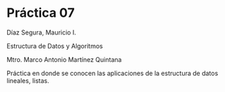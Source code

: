 # Práctica 07

Díaz Segura, Mauricio I.

Estructura de Datos y Algoritmos

Mtro. Marco Antonio Martínez Quintana

Práctica en donde se conocen las aplicaciones de la estructura de datos lineales, listas.
